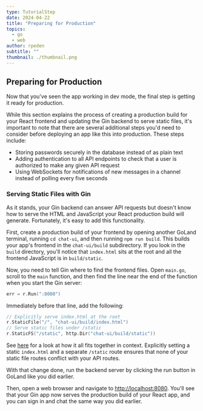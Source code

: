 ```yaml
---
type: TutorialStep
date: 2024-04-22
title: "Preparing for Production"
topics:
  - go
  - web
author: rpeden
subtitle: ""
thumbnail: ./thumbnail.png
---
```


## Preparing for Production

Now that you've seen the app working in dev mode, the final step is getting it ready for production.

While this section explains the process of creating a production build for your React frontend and updating the Gin backend to serve static files, it's important to note that there are several additional steps you'd need to consider before deploying an app like this into production. These steps include:

- Storing passwords securely in the database instead of as plain text
- Adding authentication to all API endpoints to check that a user is authorized to make any given API request
- Using WebSockets for notifications of new messages in a channel instead of polling every five seconds

### Serving Static Files with Gin

As it stands, your Gin backend can answer API requests but doesn't know how to serve the HTML and JavaScript your React production build will generate. Fortunately, it's easy to add this functionality.

First, create a production build of your frontend by opening another GoLand terminal, running `cd chat-ui`, and then running `npm run build`. This builds your app's frontend in the `chat-ui/build` subdirectory. If you look in the `build` directory, you'll notice that `index.html` sits at the root and all the frontend JavaScript is in `build/static`.

Now, you need to tell Gin where to find the frontend files. Open `main.go`, scroll to the `main` function, and then find the line near the end of the function when you start the Gin server:

```go
err = r.Run(":8080")
```

Immediately before that line, add the following:

```go
// Explicitly serve index.html at the root
r.StaticFile("/", "chat-ui/build/index.html")
// Serve static files under /static
r.StaticFS("/static", http.Dir("chat-ui/build/static"))
```

See [here](https://github.com/rpeden/go-gin-react-part3/blob/e85feff9d970815683136be34f2bb513fa2c03ed/main.go#L72) for a look at how it all fits together in context. Explicitly setting a static `index.html` and a separate `/static` route ensures that none of your static file routes conflict with your API routes.

With that change done, run the backend server by clicking the run button in GoLand like you did earlier.

Then, open a web browser and navigate to [http://localhost:8080](http://localhost:8080). You'll see that your Gin app now serves the production build of your React app, and you can sign in and chat the same way you did earlier.
